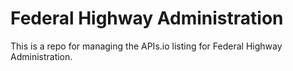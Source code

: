 # Federal Highway Administration
This is a repo for managing the APIs.io listing for Federal Highway Administration.